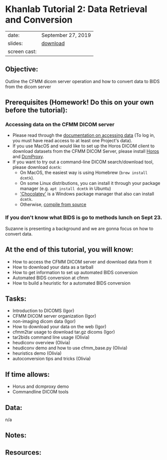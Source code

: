 # Khanlab Tutorial 2: Data Retrieval and Conversion

| | |
|-|-|
| date: | September 27, 2019 |
| slides: | [download](https://docs.google.com/presentation/d/1zor12oH5fjXIaqTRPtJEt2KDd6MP8e3dgRCGhaWOjXs/edit?usp=sharing) |
| screen cast: | |

## Objective:
Outline the CFMM dicom server operation and how to convert data to BIDS from the dicom server

## Prerequisites (Homework! Do this on your own before the tutorial):

### Accessing data on the CFMM DICOM server
* Please read through the [documentation on accessing data](https://dicom.cfmm.robarts.ca/dm/docs/accessing_data) (To log in, you must have read access to at least one Project's data).
* If you use MacOS and would like to set up the Horos DICOM client to download datasets from the CFMM DICOM Server, please install [Horos](https://horosproject.org/download-horos/) and [DcmProxy](https://gitlab.com/cfmm/dcmproxy/-/jobs/artifacts/0.4/raw/DcmProxy-0.4.dmg?job=build%3Amacos).
* If you want to try out a command-line DICOM search/download tool, please download `dcmtk`:
  * On MacOS, the easiest way is using Homebrew (`brew install dcmtk`).
  * On some Linux distributions, you can install it through your package manager (e.g. `apt install dcmtk` in Ubuntu)
  * ['Chocolatey'](https://chocolatey.org/) is a Windows package manager that also can install `dcmtk`.
  * Otherwise, [compile from source](https://support.dcmtk.org/docs/file_install.html)

### If you don't know what BIDS is go to methods lunch on Sept 23.
Suzanne is presenting a background and we are gonna focus on how to convert data.

## At the end of this tutorial, you will know:

* How to access the CFMM DICOM server and download data from it
* How to download your data as a tarball
* How to get information to set up automated BIDS conversion
* Automated BIDS conversion at cfmm
* How to build a heuristic for a automated BIDS conversion

## Tasks:

* Introduction to DICOMS (Igor)
* CFMM DICOM server organization (Igor)
* non-imaging dicom data (Igor)
* How to download your data on the web (Igor)
* cfmm2tar usage to download tar.gz dicoms (Igor)
* tar2bids command line usage (Olivia)
* heudiconv overview (Olivia)
* heudiconv demo and how to use cfmm_base.py (Olivia)
* heuristics demo  (Olivia)
* autoconversion tips and tricks (Olivia)

## If time allows:

* Horus and dcmproxy demo
* Commandline DICOM tools

## Data:

n/a

## Notes:

## Resources:


